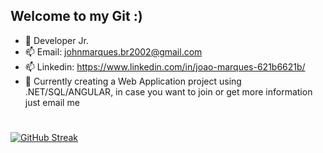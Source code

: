 ## Welcome to my Git :)
 <div>
 
 - 🌱 Developer Jr. 
- 📫 Email: johnmarques.br2002@gmail.com
- 📫 Linkedin: https://www.linkedin.com/in/joao-marques-621b6621b/
- 🚀 Currently creating a Web Application project using .NET/SQL/ANGULAR, in case you want to join or get more information just email me
 
 ##
 
   #
[![GitHub Streak](https://streak-stats.demolab.com?user=JoaoMarquesBR&theme=blueberry-duo&hide_border=true&card_width=780&background=45%2C101939%2C1B1A2058&ring=69EBD0E8&currStreakNum=FFFFFF&dates=FFFFFFA5)](https://git.io/streak-stats)
